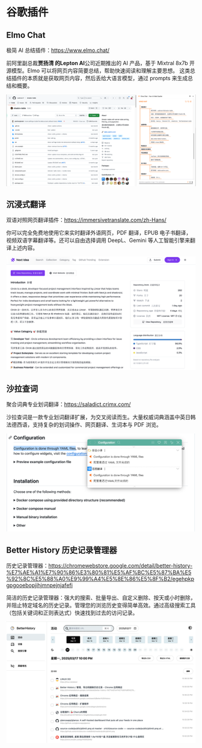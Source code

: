 # 谷歌插件

## Elmo Chat

极简 AI 总结插件：https://www.elmo.chat/

前阿里副总裁**贾扬清 **的**Lepton AI**公司近期推出的 AI 产品，基于 Mixtral 8x7b 开源模型。EImo 可以将网页内容简要总结，帮助快速阅读和理解主要思想。
这类总结插件的本质就是获取网页内容，然后丢给大语言模型，通过 prompts 来生成总结和概要。

![图片描述](../../public/QQ_1741273438599.png)

## 沉浸式翻译

双语对照网页翻译插件：https://immersivetranslate.com/zh-Hans/

你可以完全免费地使用它来实时翻译外语网页，PDF 翻译，EPUB 电子书翻译，视频双语字幕翻译等。还可以自由选择调用 DeepL、Gemini 等人工智能引擎来翻译上述内容。

![翻译](../../public/QQ_1741525244194.png)

## 沙拉查词

聚合词典专业划词翻译：https://saladict.crimx.com/

沙拉查词是一款专业划词翻译扩展，为交叉阅读而生。大量权威词典涵盖中英日韩法德西语，支持复杂的划词操作、网页翻译、生词本与 PDF 浏览。

![3](../../public/72028f76e41fbdc4e7c86d4a050a50b3.png)

## Better History 历史记录管理器

历史记录管理器：https://chromewebstore.google.com/detail/better-history-%E7%AE%A1%E7%90%86%E3%80%81%E5%AF%BC%E5%87%BA%E5%92%8C%E5%88%A0%E9%99%A4%E5%8E%86%E5%8F%B2/egehpkpgpgooebopjihjmnpejnjafefi

简洁的历史记录管理器：强大的搜索、批量导出、自定义删除、按天或小时删除，并阻止特定域名的历史记录。管理您的浏览历史变得简单高效。通过高级搜索工具（包括关键词和正则表达式）快速找到过去的访问记录。

![3](../../public/QQ_1742222204998.png)
